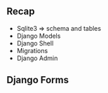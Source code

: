 ## Recap

- Sqlite3 => schema and tables
- Django Models
- Django Shell
- Migrations
- Django Admin

## Django Forms

